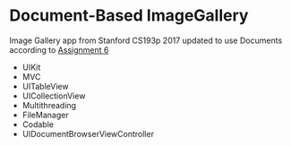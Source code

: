 # Document-Based ImageGallery
Image Gallery app from Stanford CS193p 2017 updated to use Documents according to [Assignment 6](https://applehosted.podcasts.apple.com/stanford/media/307-9138746427331321981-CS193P_F17_Assignment_6.pdf)

* UIKit
* MVC
* UITableView
* UICollectionView
* Multithreading
* FileManager
* Codable
* UIDocumentBrowserViewController
